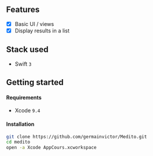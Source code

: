 ## Features

- [x] Basic UI / views
- [x] Display results in a list

## Stack used

- Swift `3`

## Getting started

#### Requirements

- Xcode `9.4`

#### Installation

```sh
git clone https://github.com/germainvictor/Medito.git
cd medito
open -a Xcode AppCours.xcworkspace
```
